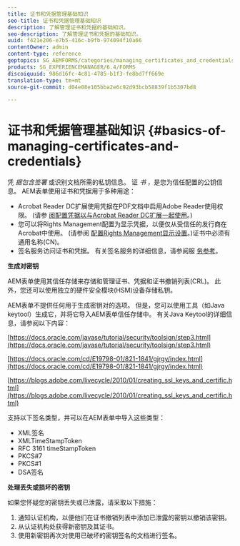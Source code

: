 ```yaml
---
title: 证书和凭据管理基础知识
seo-title: 证书和凭据管理基础知识
description: 了解管理证书和凭据的基础知识。
seo-description: 了解管理证书和凭据的基础知识。
uuid: f421e206-e7b5-416c-b9fb-974094f10a66
contentOwner: admin
content-type: reference
geptopics: SG_AEMFORMS/categories/managing_certificates_and_credentials
products: SG_EXPERIENCEMANAGER/6.4/FORMS
discoiquuid: 986d16fc-4c81-4785-b1f3-fe8bd7ff669e
translation-type: tm+mt
source-git-commit: d04e08e105bba2e6c92d93bcb58839f1b5307bd8

---
```



# 证书和凭据管理基础知识 {#basics-of-managing-certificates-and-credentials}

凭 *据包含签署* 或识别文档所需的私钥信息。 证 *书* ，是您为信任配置的公钥信息。 AEM表单使用证书和凭据用于多种用途：

* Acrobat Reader DC扩展使用凭据在PDF文档中启用Adobe Reader使用权限。 (请参 [阅配置凭据以与Acrobat Reader DC扩展一起使用](/help/forms/using/admin-help/configuring-credentials-acrobat-reader-dc.md#configuring-credentials-for-use-with-acrobat-reader-dc-extensions)。)
* 您可以将Rights Management配置为显示凭据，以便仅从受信任的发行商在Acrobat中使用。 (请参阅 [配置Rights Management显示设置](/help/forms/using/admin-help/configuring-client-server-options.md#configure-document-security-display-settings)。)证书中必须有通用名称(CN)。
* 签名服务访问证书和凭据。 有关签名服务的详细信息，请参阅服 [务参考](https://www.adobe.com/go/learn_aemforms_services_63)。

**生成对密钥**

AEM表单使用其信任存储来存储和管理证书、凭据和证书撤销列表(CRL)。 此外，您还可以使用独立的硬件安全模块(HSM)设备存储私钥。

AEM表单不提供任何用于生成密钥对的选项。 但是，您可以使用工具（如Java keytool）生成它，并将它导入AEM表单信任存储中。 有关Java Keytool的详细信息，请参阅以下内容：

[https://docs.oracle.com/javase/tutorial/security/toolsign/step3.html](https://docs.oracle.com/javase/tutorial/security/toolsign/step3.html)

[https://docs.oracle.com/cd/E19798-01/821-1841/gjrgy/index.html](https://docs.oracle.com/cd/E19798-01/821-1841/gjrgy/index.html)

[https://blogs.adobe.com/livecycle/2010/01/creating_ssl_keys_and_certific.html](https://blogs.adobe.com/livecycle/2010/01/creating_ssl_keys_and_certific.html)

支持以下签名类型，并可以在AEM表单中导入这些类型：

* XML签名
* XMLTimeStampToken
* RFC 3161 timeStampToken
* PKCS#7
* PKCS#1
* DSA签名

**处理丢失或损坏的密钥**

如果您怀疑您的密钥丢失或已泄露，请采取以下措施：

1. 通知认证机构，以便他们在证书撤销列表中添加已泄露的密钥以撤销该密钥。
1. 从认证机构处获得新密钥及其证书。
1. 使用新密钥再次对使用已破坏的密钥签名的文档进行签名。

